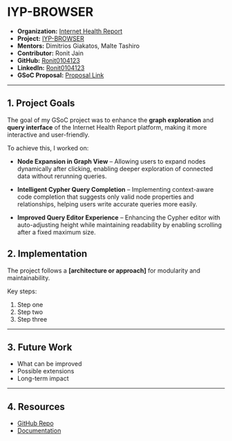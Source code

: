 # IYP-BROWSER

- **Organization:** [Internet Health Report]([https://example.org](https://github.com/InternetHealthReport))  
- **Project:** [IYP-BROWSER]([https://example.org/project](https://github.com/InternetHealthReport/iyp-browser))  
- **Mentors:** Dimitrios Giakatos, Malte Tashiro  
- **Contributor:** Ronit Jain  
- **GitHub:** [Ronit0104123](https://github.com/Ronit0104123)  
- **LinkedIn:** [Ronit0104123](https://www.linkedin.com/in/ronit-jain0104/)  
- **GSoC Proposal:** [Proposal Link](https://summerofcode.withgoogle.com/media/user/c5e9511bf17e/proposal/gAAAAABoqKfBSS3f7WYgRjxvP46Q88f6ouAyCcMQKPG5_fZB6jfVt4Byw8h8h9DkHHu1NZbVCzho9DOrvcKBz3HnJrr2jSDbwW8vcUtBLpKxRMWwUVq6yHo=.pdf)

---

## 1. Project Goals  

The goal of my GSoC project was to enhance the **graph exploration** and **query interface** of the Internet Health Report platform, making it more interactive and user-friendly.  

To achieve this, I worked on:  

- **Node Expansion in Graph View** – Allowing users to expand nodes dynamically after clicking, enabling deeper exploration of connected data without rerunning queries.  

- **Intelligent Cypher Query Completion** – Implementing context-aware code completion that suggests only valid node properties and relationships, helping users write accurate queries more easily.  

- **Improved Query Editor Experience** – Enhancing the Cypher editor with auto-adjusting height while maintaining readability by enabling scrolling after a fixed maximum size.  


## 2. Implementation
The project follows a **[architecture or approach]** for modularity and maintainability.  

Key steps:  
1. Step one  
2. Step two  
3. Step three  

---

## 3. Future Work
- What can be improved  
- Possible extensions  
- Long-term impact  

---

## 4. Resources
- [GitHub Repo](https://github.com/YourUsername/your-repo)  
- [Documentation](https://yourusername.github.io/your-repo/)  
